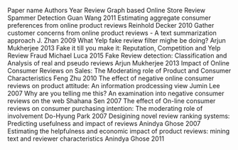 Paper name	Authors	Year
Review Graph based Online Store Review Spammer Detection	Guan Wang	2011
Estimating aggregate consumer preferences from online product reviews	Reinhold Decker	2010
Gather customer concerns from online product reviews - A text summarization approach	J. Zhan	2009
What Yelp fake review filter mighe be doing?	Arjun Mukherjee	2013
Fake it till you make it: Reputation, Competition and Yelp Review Fraud	Michael Luca	2015
Fake Review detection: Classification and Analysis of real and pseudo reviews	Arjun Mukherjee	2013
Impact of Online Consumer Reviews on Sales: The Moderating role of Product and Consumer Characteristics	Feng Zhu	2010
The effect of negative online consumer reviews on product attitude: An information prodcessing view	Jumin Lee	2007
Why are you telling me this? An examination into negative consumer reviews on the web	Shahana Sen	2007
The effect of On-line consumer reviews on consumer purchasing intention: The moderating role of involvement	Do-Hyung Park	2007
Desigining novel review ranking systems: Predicting usefulness and impact of reviews	Anindya Ghose	2007
Estimating the helpfulness and economic impact of product reviews: mining text and reviewer characteristics	Anindya Ghose	2011
